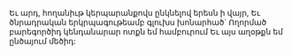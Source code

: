 
Եւ արդ, հողանիւթ կերպարանքովս ընկնելով
երեսն ի վայր,
Եւ ծնրադրական երկրպագութեամբ գլուխս
խոնարհած`
Ողորմած բարեգործիդ կենդանարար ոտքն եմ
համբուրում
Եւ այս աղօթքն եմ ընծայում մեծիդ:
